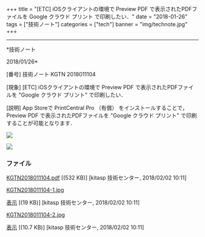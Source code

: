 ﻿+++
title = "[ETC] iOSクライアントの環境で Preview PDF で表示されたPDFファイルを Google クラウド プリント で印刷したい．"
date = "2018-01-26"
tags = ["技術ノート"]
categories = ["tech"]
banner = "img/technote.jpg"
+++

-----------------------------------------------------------------------------------------------------------------------------

*技術ノート

2018/01/26*


[番号]
技術ノート KGTN 2018011104

[現象]
[ETC] iOSクライアントの環境で Preview PDF で表示されたPDFファイルを
"Google クラウド プリント" で印刷したい．

[説明]
App Storeで PrintCentral Pro （有償） をインストールすることで， Preview
PDF で表示されたPDFファイルを "Google クラウド プリント"
で印刷することが可能となります．

![](http://techreport.kitasp.net/attachments/download/3978/KGTN2018011104-1.jpg)

![](http://techreport.kitasp.net/attachments/download/3979/KGTN2018011104-2.jpg)


### ファイル





[KGTN2018011104.pdf](http://techreport.kitasp.net/attachments/download/3977/KGTN2018011104.pdf)
 [(532 KB)] [kitasp 技術センター, 2018/02/02
10:11]

[KGTN2018011104-1.jpg](http://techreport.kitasp.net/attachments/download/3978/KGTN2018011104-1.jpg)

[表示](http://techreport.kitasp.net/attachments/3978/KGTN2018011104-1.jpg "表示")
 [(19 KB)] [kitasp 技術センター, 2018/02/02
10:11]

[KGTN2018011104-2.jpg](http://techreport.kitasp.net/attachments/download/3979/KGTN2018011104-2.jpg)

[表示](http://techreport.kitasp.net/attachments/3979/KGTN2018011104-2.jpg "表示")
 [(10.7 KB)] [kitasp 技術センター, 2018/02/02
10:11]
